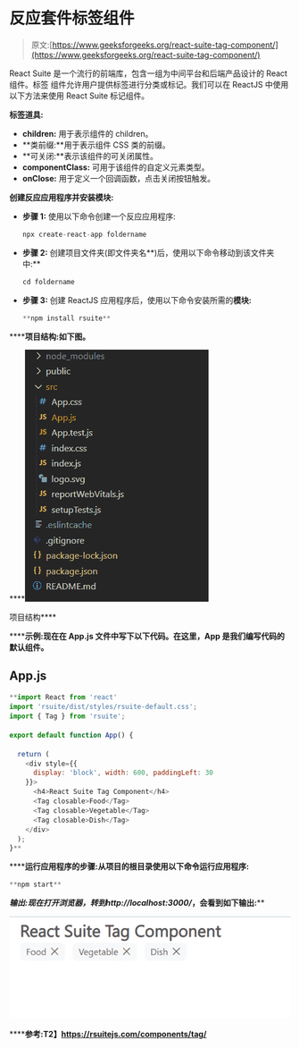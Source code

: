 # 反应套件标签组件

> 原文:[https://www.geeksforgeeks.org/react-suite-tag-component/](https://www.geeksforgeeks.org/react-suite-tag-component/)

React Suite 是一个流行的前端库，包含一组为中间平台和后端产品设计的 React 组件。标签  组件允许用户提供标签进行分类或标记。我们可以在 ReactJS 中使用以下方法来使用 React Suite 标记组件。

**标签道具:**

*   **children:** 用于表示组件的 children。
*   **类前缀:**用于表示组件 CSS 类的前缀。
*   **可关闭:**表示该组件的可关闭属性。
*   **componentClass:** 可用于该组件的自定义元素类型。
*   **onClose:** 用于定义一个回调函数，点击关闭按钮触发。

**创建反应应用程序并安装模块:**

*   **步骤 1:** 使用以下命令创建一个反应应用程序:

    ```jsx
    npx create-react-app foldername
    ```

*   **步骤 2:** 创建项目文件夹(即文件夹名**)后，使用以下命令移动到该文件夹中:**

    ```jsx
    cd foldername
    ```

*   **步骤 3:** 创建 ReactJS 应用程序后，使用以下命令安装所需的****模块:****

    ```jsx
    **npm install rsuite**
    ```

******项目结构:**如下图。****

****![](img/f04ae0d8b722a9fff0bd9bd138b29c23.png)

项目结构**** 

******示例:**现在在 **App.js** 文件中写下以下代码。在这里，App 是我们编写代码的默认组件。****

## ****App.js****

```jsx
**import React from 'react'
import 'rsuite/dist/styles/rsuite-default.css';
import { Tag } from 'rsuite';

export default function App() {

  return (
    <div style={{
      display: 'block', width: 600, paddingLeft: 30
    }}>
      <h4>React Suite Tag Component</h4>
      <Tag closable>Food</Tag>
      <Tag closable>Vegetable</Tag>
      <Tag closable>Dish</Tag>
    </div>
  );
}**
```

******运行应用程序的步骤:**从项目的根目录使用以下命令运行应用程序:****

```jsx
**npm start**
```

******输出:**现在打开浏览器，转到***http://localhost:3000/***，会看到如下输出:****

****![](img/b4c367270bed63897c07cae090ad272b.png)****

******参考:**T2】https://rsuitejs.com/components/tag/****